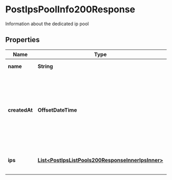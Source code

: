 

# PostIpsPoolInfo200Response

Information about the dedicated ip pool

## Properties

| Name | Type | Description | Notes |
|------------ | ------------- | ------------- | -------------|
|**name** | **String** | this pool&#39;s name |  [optional] |
|**createdAt** | **OffsetDateTime** | the date and time that this pool was created as a UTC timestamp in YYYY-MM-DD HH:MM:SS format |  [optional] |
|**ips** | [**List&lt;PostIpsListPools200ResponseInnerIpsInner&gt;**](PostIpsListPools200ResponseInnerIpsInner.md) | the dedicated IPs in this pool |  [optional] |



